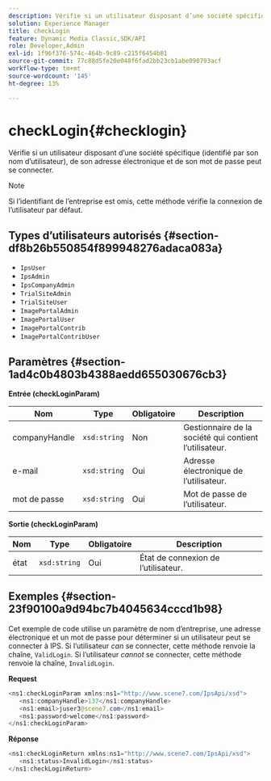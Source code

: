 ```yaml
---
description: Vérifie si un utilisateur disposant d’une société spécifique (identifié par son nom d’utilisateur), de son adresse électronique et de son mot de passe peut se connecter.
solution: Experience Manager
title: checkLogin
feature: Dynamic Media Classic,SDK/API
role: Developer,Admin
exl-id: 1f96f376-574c-464b-9c89-c215f6454b81
source-git-commit: 77c88d5fe20e048f6fad2bb23cb1abe090793acf
workflow-type: tm+mt
source-wordcount: '145'
ht-degree: 13%

---
```


# checkLogin{#checklogin}

Vérifie si un utilisateur disposant d’une société spécifique (identifié par son nom d’utilisateur), de son adresse électronique et de son mot de passe peut se connecter.

>[!NOTE]
>
>Si l’identifiant de l’entreprise est omis, cette méthode vérifie la connexion de l’utilisateur par défaut.

## Types d’utilisateurs autorisés {#section-df8b26b550854f899948276adaca083a}

* `IpsUser`
* `IpsAdmin`
* `IpsCompanyAdmin`
* `TrialSiteAdmin`
* `TrialSiteUser`
* `ImagePortalAdmin`
* `ImagePortalUser`
* `ImagePortalContrib`
* `ImagePortalContribUser`

## Paramètres {#section-1ad4c0b4803b4388aedd655030676cb3}

**Entrée (checkLoginParam)**

| Nom | Type | Obligatoire | Description |
|---|---|---|---|
| companyHandle | `xsd:string` | Non | Gestionnaire de la société qui contient l’utilisateur. |
| e-mail | `xsd:string` | Oui | Adresse électronique de l’utilisateur. |
| mot de passe | `xsd:string` | Oui | Mot de passe de l’utilisateur. |

**Sortie (checkLoginParam)**

| Nom | Type | Obligatoire | Description |
|---|---|---|---|
| état | `xsd:string` | Oui | État de connexion de l’utilisateur. |

## Exemples {#section-23f90100a9d94bc7b4045634cccd1b98}

Cet exemple de code utilise un paramètre de nom d’entreprise, une adresse électronique et un mot de passe pour déterminer si un utilisateur peut se connecter à IPS. Si l’utilisateur *can* se connecter, cette méthode renvoie la chaîne, `ValidLogin`. Si l’utilisateur *cannot* se connecter, cette méthode renvoie la chaîne, `InvalidLogin`.

**Request**

```java
<ns1:checkLoginParam xmlns:ns1="http://www.scene7.com/IpsApi/xsd">
   <ns1:companyHandle>137</ns1:companyHandle>
   <ns1:email>juser3@scene7.com</ns1:email>
   <ns1:password>welcome</ns1:password>
</ns1:checkLoginParam>
```

**Réponse**

```java
<ns1:checkLoginReturn xmlns:ns1="http://www.scene7.com/IpsApi/xsd">
   <ns1:status>InvalidLogin</ns1:status>
</ns1:checkLoginReturn>
```
